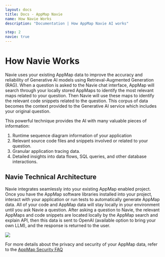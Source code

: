 ```yaml
---
layout: docs
title: Docs - AppMap Navie
name: How Navie Works
description: "Documentation | How AppMap Navie AI works"

step: 2
navie: true
---
```


# How Navie Works

Navie uses your existing AppMap data to improve the accuracy and reliability of Generative AI models using Retrieval-Augmented Generation (RAG). When a question is asked to the Navie chat interface, AppMap will search through your locally stored AppMaps to identify the most relevant maps related to your question. Then Navie will use these maps to identify the relevant code snippets related to the question.  This corpus of data becomes the context provided to the Generative AI service which includes your original question. 

This powerful technique provides the AI with many valuable pieces of information:  
1) Runtime sequence diagram information of your application
2) Relevant source code files and snippets involved or related to your question.  
3) Granular application tracing data.
4) Detailed insights into data flows, SQL queries, and other database interactions.


## Navie Technical Architecture

Navie integrates seamlessly into your existing AppMap enabled project.  Once you have the AppMap software libraries installed into your project, interact with your application or run tests to automatically generate AppMap data. All of your code and AppMap data will stay locally in your environment until you ask Navie a question.  After asking a question to Navie, the relevant AppMaps and code snippets are located locally by the AppMap search and explain API, then this data is sent to OpenAI (available option to bring your own LLM), and the response is returned to the user. 

<img class="video-screenshot" src="/assets/img/product/navie-architecture.webp"/> 

For more details about the privacy and security of your AppMap data, refer to the [AppMap Security FAQ](https://appmap.io/security)